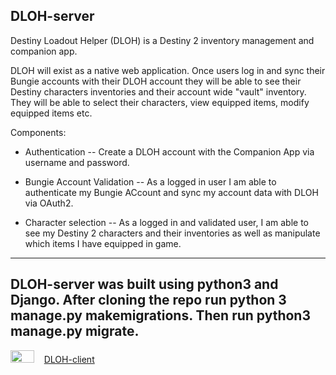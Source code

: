 ## DLOH-server
Destiny Loadout Helper (DLOH) is a Destiny 2 inventory management and companion app.

DLOH will exist as a native web application. 
Once users log in and sync their Bungie accounts with their DLOH account they will be able to see their Destiny characters inventories and their account wide "vault" inventory. 
They will be able to select their characters, view equipped items, modify equipped items etc. 

Components: 
- Authentication
-- Create a DLOH account with the Companion App via username and password. 

- Bungie Account Validation
-- As a logged in user I am able to authenticate my Bungie ACcount and sync my account data with DLOH via OAuth2.

- Character selection
-- As a logged in and validated user, I am able to see my Destiny 2 characters and their inventories as well as manipulate which items I have equipped in game.

---
DLOH-server was built using python3 and Django. After cloning the repo run python 3 manage.py makemigrations. Then run python3 manage.py migrate.
-

<img src="https://media.giphy.com/media/ZuZYKCYJdl30OspQhM/giphy.gif" height="20" width="38"> &nbsp;&nbsp;&nbsp;<a href="https://github.com/travish-io/DLOH-client">DLOH-client</a>
